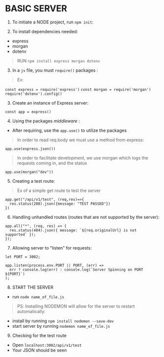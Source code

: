 # BASIC SERVER

1. To initiate a NODE project, run `npm init`:

2. To install dependencies needed:

- express
- morgan
- dotenv

> RUN
> `npm install express morgan dotenv`

3. In a `js` file, you must `require()` packages :

> Ex:

`const express = require('express')`
`const morgan = require('morgan')`
`require('dotenv').config()`

3. Create an instance of Express server:

`const app = express()`

4. Using the packages _middleware_ :

- After requiring, use the `app.use()` to utilize the packages

> In order to read req.body we must use a method from express:

`app.use(express.json())`

> In order to facilitate development, we use morgan which logs the requests coming in, and the status

`app.use(morgan("dev"))`

5. Creating a test route:

> Ex of a simple get route to test the server

```
app.get("/api/v1/test", (req,res)=>{
  res.status(200).json({message: "TEST PASSED"})
})
```

6. Handling unhandled routes (routes that are not supported by the server):

```
app.all("*", (req, res) => {
  res.status(404).json({ message: `${req.originalUrl} is not supported` });
});

```

7. Allowing server to "listen" for requests:

```
let PORT = 3002;

app.listen(process.env.PORT || PORT, (err) =>
  err ? console.log(err) : console.log(`Server Spinning on PORT ${PORT}`)
);

```

8. START THE SERVER

- run `node name_of_file.js`

> PS: Installing NODEMON will allow for the server to restart automatically:

- install by running `npm install nodemon --save-dev`
- start server by running `nodemon name_of_file.js`

9. Checking for the test route

- Open `localhost:3002/api/v1/test`
- Your JSON should be seen
